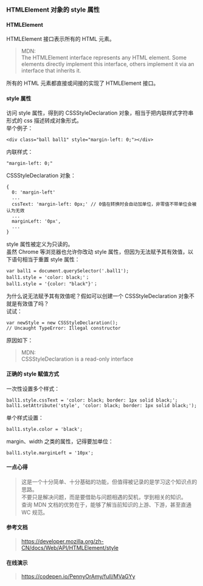 ### HTMLElement 对象的 style 属性

#### HTMLElement
HTMLElement 接口表示所有的 HTML 元素。
> MDN:   
> The HTMLElement interface represents any HTML element. Some elements directly implement this interface, others implement it via an interface that inherits it.

所有的 HTML 元素都直接或间接的实现了 HTMLElement 接口。

#### style 属性

访问 style 属性，得到的 CSSStyleDeclaration 对象，相当于把内联样式字符串形式的 css 描述转成对象形式。  
举个例子： 

```
<div class="ball ball1" style="margin-left: 0;"></div>
```
内联样式： 
```
"margin-left: 0;"
```
CSSStyleDeclaration 对象：
```
{
  0: 'margin-left'
  ...
  cssText: 'margin-left: 0px;' // 0值在转换时会自动加单位，非零值不带单位会被认为无效
  ...
  marginLeft: '0px',
  ...
}
```
style 属性被定义为只读的。  
虽然 Chrome 等浏览器也允许你改动 style 属性，但因为无法赋予其有效值，以下语句相当于重置 style 属性：

```
var ball1 = document.querySelector('.ball1');
ball1.style = 'color: black;'；
ball1.style = '{color: "black"}'；
```
为什么说无法赋予其有效值呢？假如可以创建一个 CSSStyleDeclaration 对象不就是有效值了吗？  
试试： 
```
var newStyle = new CSSStyleDeclaration();
// Uncaught TypeError: Illegal constructor
```
原因如下：
> MDN:  
CSSStyleDeclaration is a read-only interface

#### 正确的 style 赋值方式
一次性设置多个样式：

```
ball1.style.cssText = 'color: black; border: 1px solid black;';
ball1.setAttribute('style', 'color: black; border: 1px solid black;');
```
单个样式设置：

```
ball1.style.color = 'black';
```
margin、width 之类的属性，记得要加单位：
```
ball1.style.marginLeft = '10px';
```

#### 一点心得
> 这是一个十分简单、十分基础的功能，但值得被记录的是学习这个知识点的思路。  
> 不要只是解决问题，而是要借助与问题相遇的契机，学到相关的知识。  
> 查询 MDN 文档的优势在于，能够了解当前知识的上游、下游，甚至直通 WC 规范。

#### 参考文档
> https://developer.mozilla.org/zh-CN/docs/Web/API/HTMLElement/style

#### 在线演示
> https://codepen.io/PennyOrAmy/full/MVaGYy